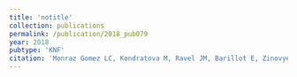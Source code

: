 ```yaml
---
title: 'notitle'
collection: publications
permalink: /publication/2018_pub079
year: 2018
pubtype: 'KNF'
citation: 'Monraz Gomez LC, Kondratova M, Ravel JM, Barillot E, Zinovyev A, Kuperstein I. Application of Atlas of Cancer Signalling Network in preclinical studies. <i>Brief Bioinformatics</i>. 2018 May 3.'
---
```


